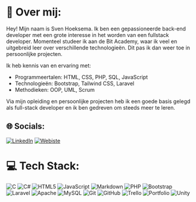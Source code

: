 # 💫 Over mij:
Hey! Mijn naam is Sven Hoeksema. Ik ben een gepassioneerde back-end developer met een grote interesse in het worden van een fullstack developer. Momenteel studeer ik aan de Bit Academy, waar ik veel en uitgebreid leer over verschillende technologieën. Dit pas ik dan weer toe in persoonlijke projecten.

Ik heb kennis van en ervaring met:

- Programmeertalen: HTML, CSS, PHP, SQL, JavaScript
- Technologieën: Bootstrap, Tailwind CSS, Laravel
- Methodieken: OOP, UML, Scrum

Via mijn opleiding en persoonlijke projecten heb ik een goede basis gelegd als full-stack developer en ik ben gedreven om steeds meer te leren.


## 🌐 Socials:
[![LinkedIn](https://img.shields.io/badge/LinkedIn-%230077B5.svg?logo=linkedin&logoColor=white)](https://linkedin.com/in/https://www.linkedin.com/in/sven-hoeksema/)
[![Webiste](https://img.shields.io/badge/Mijn%20website-8A2BE2)](https://snevver.github.io)


# 💻 Tech Stack:
![C](https://img.shields.io/badge/c-%2300599C.svg?style=flat&logo=c&logoColor=white) ![C#](https://img.shields.io/badge/c%23-%23239120.svg?style=flat&logo=csharp&logoColor=white) ![HTML5](https://img.shields.io/badge/html5-%23E34F26.svg?style=flat&logo=html5&logoColor=white) ![JavaScript](https://img.shields.io/badge/javascript-%23323330.svg?style=flat&logo=javascript&logoColor=%23F7DF1E) ![Markdown](https://img.shields.io/badge/markdown-%23000000.svg?style=flat&logo=markdown&logoColor=white) ![PHP](https://img.shields.io/badge/php-%23777BB4.svg?style=flat&logo=php&logoColor=white) ![Bootstrap](https://img.shields.io/badge/bootstrap-%238511FA.svg?style=flat&logo=bootstrap&logoColor=white) ![Laravel](https://img.shields.io/badge/laravel-%23FF2D20.svg?style=flat&logo=laravel&logoColor=white) ![Apache](https://img.shields.io/badge/apache-%23D42029.svg?style=flat&logo=apache&logoColor=white) ![MySQL](https://img.shields.io/badge/mysql-4479A1.svg?style=flat&logo=mysql&logoColor=white) ![Git](https://img.shields.io/badge/git-%23F05033.svg?style=flat&logo=git&logoColor=white) ![GitHub](https://img.shields.io/badge/github-%23121011.svg?style=flat&logo=github&logoColor=white) ![Trello](https://img.shields.io/badge/Trello-%23026AA7.svg?style=flat&logo=Trello&logoColor=white) ![Portfolio](https://img.shields.io/badge/Portfolio-%23000000.svg?style=flat&logo=firefox&logoColor=#FF7139) ![Unity](https://img.shields.io/badge/unity-%23000000.svg?style=flat&logo=unity&logoColor=white)
